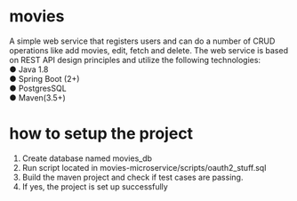 # movies
A simple web service that registers users and can do a number of CRUD operations like add movies, edit, fetch and delete. The web service is based on REST API design principles and utilize the following technologies:  
● Java 1.8  
● Spring Boot (2+)  
● PostgresSQL  
● Maven(3.5+) 

# how to setup the project
1. Create database named movies_db
2. Run script located in movies-microservice/scripts/oauth2_stuff.sql
3. Build the maven project and check if test cases are passing.
4. If yes, the project is set up successfully
